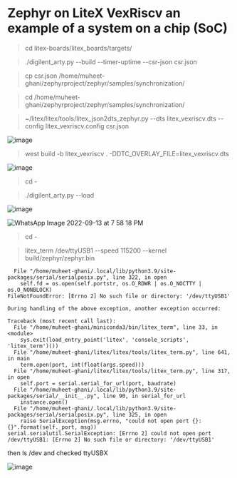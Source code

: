 # Zephyr on LiteX VexRiscv an example of a system on a chip (SoC)

> cd litex-boards/litex_boards/targets/

> ./digilent_arty.py --build --timer-uptime --csr-json csr.json

> cp csr.json /home/muheet-ghani/zephyrproject/zephyr/samples/synchronization/

> cd /home/muheet-ghani/zephyrproject/zephyr/samples/synchronization/

> ~/litex/litex/tools/litex_json2dts_zephyr.py --dts litex_vexriscv.dts --config litex_vexriscv.config csr.json

![image](https://user-images.githubusercontent.com/81433387/189995790-982532fb-3e4b-4125-8a1e-3dcb1fb9f8f7.png)


> west build -b litex_vexriscv . -DDTC_OVERLAY_FILE=litex_vexriscv.dts

![image](https://user-images.githubusercontent.com/81433387/189996102-9949fec2-2b52-47b0-9b36-d08f6e96bb55.png)


> cd -

> ./digilent_arty.py --load

![image](https://user-images.githubusercontent.com/81433387/189996906-0be4d246-3184-489a-88ac-c353ff366403.png)


![WhatsApp Image 2022-09-13 at 7 58 18 PM](https://user-images.githubusercontent.com/81433387/189998875-d47f4e4c-9efe-4c42-a431-0eb67d6e86a1.jpeg)
> cd -

> litex_term /dev/ttyUSB1 --speed 115200 --kernel build/zephyr/zephyr.bin
```
  File "/home/muheet-ghani/.local/lib/python3.9/site-packages/serial/serialposix.py", line 322, in open
    self.fd = os.open(self.portstr, os.O_RDWR | os.O_NOCTTY | os.O_NONBLOCK)
FileNotFoundError: [Errno 2] No such file or directory: '/dev/ttyUSB1'

During handling of the above exception, another exception occurred:

Traceback (most recent call last):
  File "/home/muheet-ghani/miniconda3/bin/litex_term", line 33, in <module>
    sys.exit(load_entry_point('litex', 'console_scripts', 'litex_term')())
  File "/home/muheet-ghani/litex/litex/tools/litex_term.py", line 641, in main
    term.open(port, int(float(args.speed)))
  File "/home/muheet-ghani/litex/litex/tools/litex_term.py", line 317, in open
    self.port = serial.serial_for_url(port, baudrate)
  File "/home/muheet-ghani/.local/lib/python3.9/site-packages/serial/__init__.py", line 90, in serial_for_url
    instance.open()
  File "/home/muheet-ghani/.local/lib/python3.9/site-packages/serial/serialposix.py", line 325, in open
    raise SerialException(msg.errno, "could not open port {}: {}".format(self._port, msg))
serial.serialutil.SerialException: [Errno 2] could not open port /dev/ttyUSB1: [Errno 2] No such file or directory: '/dev/ttyUSB1'
```
then ls /dev
and checked ttyUSBX

![image](https://user-images.githubusercontent.com/81433387/189998772-2b754344-c72d-4991-a0af-e793d5e2d1a1.png)
